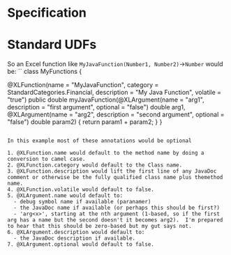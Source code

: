 Specification
=============

# Standard UDFs
So an Excel function like `MyJavaFunction(Number1, Number2)`->`Number` would be:
``
class MyFunctions {

  @XLFunction(name = "MyJavaFunction", category = StandardCategories.Financial, description = "My Java Function", volatile = "true")
  public double myJavaFunction(@XLArgument(name = "arg1", description = "first argument", optional = "false") double arg1, 
                               @XLArgument(name = "arg2", description = "second argument", optional = "false") double param2) {
    return param1 + param2;
  }
}
```

In this example most of these annotations would be optional

1. @XLFunction.name would default to the method name by doing a conversion to camel case.
2. @XLFunction.category would default to the Class name.
3. @XLFunction.description would lift the first line of any JavaDoc comment or otherwise be the fully qualified class name plus themethod name.
4. @XLFunction.volatile would default to false.
5. @XLArgument.name would default to:
  - debug symbol name if available (paranamer) 
  - the JavaDoc name if available (or perhaps this should be first?)
  - 'arg<x>', starting at the nth argument (1-based, so if the first arg has a name but the second doesn't it becomes arg2).  I'm prepared to hear that this should be zero-based but my gut says not.
6. @XLArgument.description would default to:
  - the JavaDoc description if available.
7. @XLArgument.optional would default to false.
